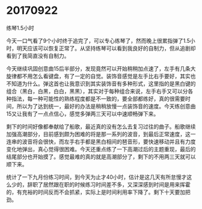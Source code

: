 # 20170922

练琴1.5小时

今天一口气看了9个小时终于追完了，可以专心练琴了，然而晚上很累指弹了1.5小时，明天应该可以恢复正常了。从坚持练琴可以看到我良好的自制力，但从追剧却看到了我简直没有自制力。

今天继续巩固创意曲15后半部分，发现竟然可以开始稍稍加点速了，左手有几条大旋律都不用怎么看键盘，有了一定的自觉。装饰音感觉是左手比右手要好，其实也不知道为什么。弹这首也让我意识到其实装饰音有多种形式，这里指的是黑白键的组合（黑白，白黑，白白，黑黑），其实对于每种组合来说，左手右手又可以分各种指法，每一种可能性的熟练程度都是不一致的，要全部都练好，真的很需要时间，所以为了达到统一，最好的办法是稍稍放慢一点装饰音的速度。今天练创意曲15又让我有了一点点信心，感觉多弹两三天可以中速顺畅弹下来。

剩下的时间好像都奉献给了船歌，最近真的没有怎么去复习过往的曲子。船歌继续加强高潮部分，目前感到颇为困难的将是那一系列的波音，到最后正常速度，这一连串的波音将会很快，而左手右手都是黑白相间的琶音形，要快速移动并且有力度变化地弹出，真心觉得很困难。今天还重点练了一下高潮过后的主题重现，最后的结尾部分也开始摸了。感觉最难的真的就是高潮部分了，剩下的不用两三天就可以顺下来。

统计了一下九月份练习时间，到今天为止才40小时，估计是这几天有所怠慢才这么少的，辞职了居然跟在职的时候练习时间差不多，又深深感到时间是用来挥霍的，有充裕的时间反而不会抓紧，实际上是时间利用率下降了。剩下十天要加把劲。
